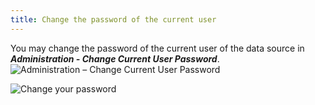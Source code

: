 ```yaml
---
title: Change the password of the current user
---
```

You may change the password of the current user of the data source in ***Administration - Change Current User Password***.  
![Administration – Change Current User Password](https://webdevolutions.azureedge.net/docs/en/rdm/mac/clip10450.png) 

![Change your password](https://webdevolutions.azureedge.net/docs/en/rdm/mac/clip10135.png) 
